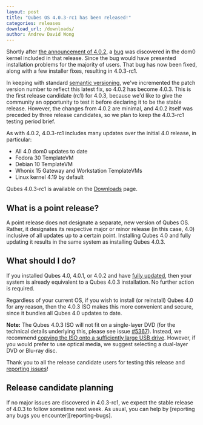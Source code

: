 ```yaml
---
layout: post
title: "Qubes OS 4.0.3-rc1 has been released!"
categories: releases
download_url: /downloads/
author: Andrew David Wong
---
```


Shortly after [the announcement of 4.0.2][4.0.2], a [bug][#5553] was
discovered in the dom0 kernel included in that release. Since the bug
would have presented installation problems for the majority of users.
That bug has now been fixed, along with a few installer fixes, resulting
in 4.0.3-rc1.

In keeping with standard [semantic versioning], we've incremented the
patch version number to reflect this latest fix, so 4.0.2 has become
4.0.3. This is the first release candidate (rc1) for 4.0.3, because we'd
like to give the community an opportunity to test it before declaring it
to be the stable release. However, the changes from 4.0.2 are minimal,
and 4.0.2 itself was preceded by three release candidates, so we plan to
keep the 4.0.3-rc1 testing period brief.

As with 4.0.2, 4.0.3-rc1 includes many updates over the initial 4.0
release, in particular:

- All 4.0 dom0 updates to date
- Fedora 30 TemplateVM
- Debian 10 TemplateVM
- Whonix 15 Gateway and Workstation TemplateVMs
- Linux kernel 4.19 by default

Qubes 4.0.3-rc1 is available on the [Downloads] page.


What is a point release?
------------------------

A point release does not designate a separate, new version of Qubes OS.
Rather, it designates its respective major or minor release (in this
case, 4.0) inclusive of all updates up to a certain point. Installing
Qubes 4.0 and fully updating it results in the same system as installing
Qubes 4.0.3.


What should I do?
-----------------

If you installed Qubes 4.0, 4.0.1, or 4.0.2 and have [fully updated],
then your system is already equivalent to a Qubes 4.0.3 installation. No
further action is required.

Regardless of your current OS, if you wish to install (or reinstall)
Qubes 4.0 for any reason, then the 4.0.3 ISO makes this more convenient
and secure, since it bundles all Qubes 4.0 updates to date.

**Note:** The Qubes 4.0.3 ISO will not fit on a single-layer DVD (for
the technical details underlying this, please see issue [#5367]).
Instead, we recommend [copying the ISO onto a sufficiently large USB
drive][copy-iso]. However, if you would prefer to use optical media, we
suggest selecting a dual-layer DVD or Blu-ray disc.

Thank you to all the release candidate users for testing this release
and [reporting issues]!


Release candidate planning
--------------------------

If no major issues are discovered in 4.0.3-rc1, we expect the stable
release of 4.0.3 to follow sometime next week. As usual, you can help by
[reporting any bugs you encounter][reporting-bugs].



[4.0.2]: https://www.qubes-os.org/news/2020/01/02/qubes-4-0-2/
[semantic versioning]: https://semver.org
[Downloads]: https://www.qubes-os.org/downloads/
[fully updated]: https://www.qubes-os.org/doc/updating-qubes-os/
[reporting issues]: https://www.qubes-os.org/doc/reporting-bugs/
[#5367]: https://github.com/QubesOS/qubes-issues/issues/5367
[copy-iso]: https://www.qubes-os.org/doc/installation-guide/#copying-the-iso-onto-the-installation-medium
[#5553]: https://github.com/QubesOS/qubes-issues/issues/5553

